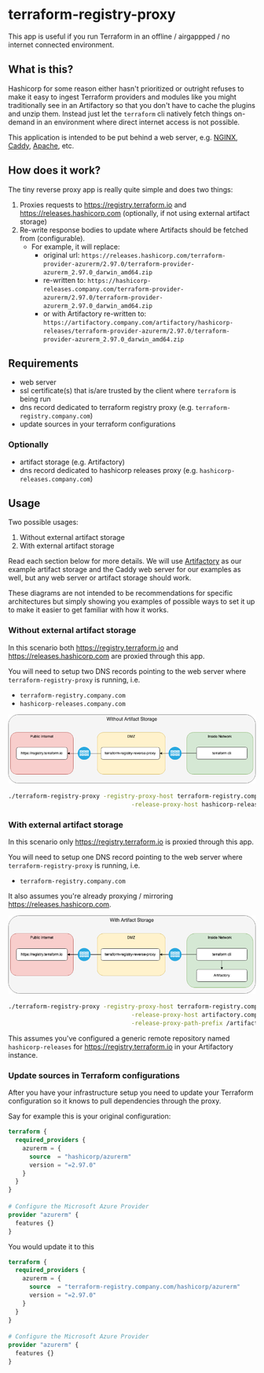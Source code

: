 # terraform-registry-proxy

This app is useful if you run Terraform in an offline / airgappped / no internet connected environment.

## What is this?

Hashicorp for some reason either hasn't prioritized or outright refuses to make
it easy to ingest Terraform providers and modules like you might traditionally
see in an Artifactory so that you don't have to cache the plugins and unzip them.
Instead just let the `terraform` cli natively fetch things on-demand in an
environment where direct internet access is not possible.

This application is intended to be put behind a web server, e.g. [NGINX][1], [Caddy][2],
[Apache][3], etc.

## How does it work?

The tiny reverse proxy app is really quite simple and does two things:

1. Proxies requests to https://registry.terraform.io and https://releases.hashicorp.com (optionally, if not using external artifact storage)
2. Re-write response bodies to update where Artifacts should be fetched from (configurable).
   - For example, it will replace:
     - original url: `https://releases.hashicorp.com/terraform-provider-azurerm/2.97.0/terraform-provider-azurerm_2.97.0_darwin_amd64.zip`
     - re-written to: `https://hashicorp-releases.company.com/terraform-provider-azurerm/2.97.0/terraform-provider-azurerm_2.97.0_darwin_amd64.zip`
     - or with Artifactory re-written to: `https://artifactory.company.com/artifactory/hashicorp-releases/terraform-provider-azurerm/2.97.0/terraform-provider-azurerm_2.97.0_darwin_amd64.zip`

## Requirements

- web server
- ssl certificate(s) that is/are trusted by the client where `terraform` is
  being run
- dns record dedicated to terraform registry proxy (e.g. `terraform-registry.company.com`)
- update sources in your terraform configurations

### Optionally

- artifact storage (e.g. Artifactory)
- dns record dedicated to hashicorp releases proxy (e.g. `hashicorp-releases.company.com`)

## Usage

Two possible usages:

1. Without external artifact storage
2. With external artifact storage

Read each section below for more details. We will use [Artifactory][4] as our example
artifact storage and the Caddy web server for our examples as well, but any web
server or artifact storage should work.

These diagrams are not intended to be recommendations for specific architectures
but simply showing you examples of possible ways to set it up to make it easier
to get familiar with how it works.

### Without external artifact storage

In this scenario both https://registry.terraform.io and
https://releases.hashicorp.com are proxied through this app.

You will need to setup two DNS records pointing to the web server where
`terraform-registry-proxy` is running, i.e.

- `terraform-registry.company.com`
- `hashicorp-releases.company.com`

![with artifact storage](/docs/diagrams/without-artifact-storage.drawio.png?raw=true)

```bash
./terraform-registry-proxy -registry-proxy-host terraform-registry.company.com \
                                   -release-proxy-host hashicorp-releases.company.com
```

### With external artifact storage

In this scenario only https://registry.terraform.io is proxied through this app.

You will need to setup one DNS record pointing to the web server where
`terraform-registry-proxy` is running, i.e.

- `terraform-registry.company.com`

It also assumes you're already proxying / mirroring https://releases.hashicorp.com.

![with artifact storage](/docs/diagrams/with-artifact-storage.drawio.png?raw=true)

```bash
./terraform-registry-proxy -registry-proxy-host terraform-registry.company.com \
                                   -release-proxy-host artifactory.company.com \
                                   -release-proxy-path-prefix /artifactory/hashicorp-releases
```

This assumes you've configured a generic remote repository named
`hashicorp-releases` for https://registry.terraform.io in your Artifactory
instance.

### Update sources in Terraform configurations

After you have your infrastructure setup you need to update your Terraform
configuration so it knows to pull dependencies through the proxy.

Say for example this is your original configuration:

```terraform
terraform {
  required_providers {
    azurerm = {
      source  = "hashicorp/azurerm"
      version = "=2.97.0"
    }
  }
}

# Configure the Microsoft Azure Provider
provider "azurerm" {
  features {}
}
```

You would update it to this

```terraform
terraform {
  required_providers {
    azurerm = {
      source  = "terraform-registry.company.com/hashicorp/azurerm"
      version = "=2.97.0"
    }
  }
}

# Configure the Microsoft Azure Provider
provider "azurerm" {
  features {}
}
```

[1]: https://nginx.org/en/
[2]: https://caddyserver.com/
[3]: https://httpd.apache.org/
[4]: https://jfrog.com/artifactory/
